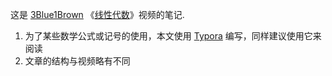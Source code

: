 这是 [3Blue1Brown](https://space.bilibili.com/88461692#/) 《[线性代数](https://space.bilibili.com/88461692#/channel/detail?cid=9450)》视频的笔记.

1. 为了某些数学公式或记号的使用，本文使用 [Typora](https://www.typora.io/) 编写，同样建议使用它来阅读
2. 文章的结构与视频略有不同

